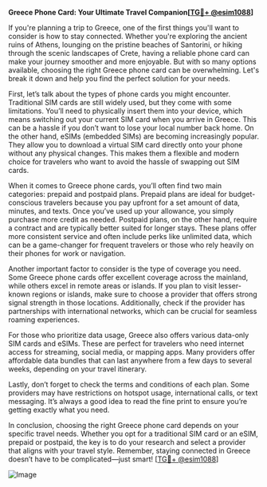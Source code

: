 **Greece Phone Card: Your Ultimate Travel Companion[[TG💪+ @esim1088](https://t.me/s/esim1088)]**

If you're planning a trip to Greece, one of the first things you'll want to consider is how to stay connected. Whether you're exploring the ancient ruins of Athens, lounging on the pristine beaches of Santorini, or hiking through the scenic landscapes of Crete, having a reliable phone card can make your journey smoother and more enjoyable. But with so many options available, choosing the right Greece phone card can be overwhelming. Let's break it down and help you find the perfect solution for your needs.

First, let’s talk about the types of phone cards you might encounter. Traditional SIM cards are still widely used, but they come with some limitations. You’ll need to physically insert them into your device, which means switching out your current SIM card when you arrive in Greece. This can be a hassle if you don’t want to lose your local number back home. On the other hand, eSIMs (embedded SIMs) are becoming increasingly popular. They allow you to download a virtual SIM card directly onto your phone without any physical changes. This makes them a flexible and modern choice for travelers who want to avoid the hassle of swapping out SIM cards.

When it comes to Greece phone cards, you’ll often find two main categories: prepaid and postpaid plans. Prepaid plans are ideal for budget-conscious travelers because you pay upfront for a set amount of data, minutes, and texts. Once you’ve used up your allowance, you simply purchase more credit as needed. Postpaid plans, on the other hand, require a contract and are typically better suited for longer stays. These plans offer more consistent service and often include perks like unlimited data, which can be a game-changer for frequent travelers or those who rely heavily on their phones for work or navigation.

Another important factor to consider is the type of coverage you need. Some Greece phone cards offer excellent coverage across the mainland, while others excel in remote areas or islands. If you plan to visit lesser-known regions or islands, make sure to choose a provider that offers strong signal strength in those locations. Additionally, check if the provider has partnerships with international networks, which can be crucial for seamless roaming experiences.

For those who prioritize data usage, Greece also offers various data-only SIM cards and eSIMs. These are perfect for travelers who need internet access for streaming, social media, or mapping apps. Many providers offer affordable data bundles that can last anywhere from a few days to several weeks, depending on your travel itinerary.

Lastly, don’t forget to check the terms and conditions of each plan. Some providers may have restrictions on hotspot usage, international calls, or text messaging. It’s always a good idea to read the fine print to ensure you’re getting exactly what you need.

In conclusion, choosing the right Greece phone card depends on your specific travel needs. Whether you opt for a traditional SIM card or an eSIM, prepaid or postpaid, the key is to do your research and select a provider that aligns with your travel style. Remember, staying connected in Greece doesn’t have to be complicated—just smart! [[TG💪+ @esim1088](https://t.me/s/esim1088)] 

![Image](https://i.postimg.cc/Y0z9fWf4/image.png)